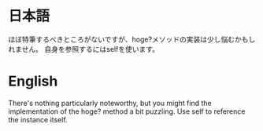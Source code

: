 # 日本語

ほぼ特筆するべきところがないですが、hoge?メソッドの実装は少し悩むかもしれません。
自身を参照するにはselfを使います。

# English

There's nothing particularly noteworthy, but you might find the implementation of the hoge? method a bit puzzling.
Use self to reference the instance itself.
